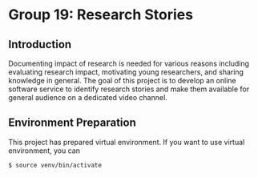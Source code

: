 # Group 19: Research Stories

## Introduction
Documenting impact of research is needed for various reasons including evaluating research impact, motivating young researchers, and sharing knowledge in general. The goal of this project is to develop an online software service to identify research stories and make them available for general audience on a dedicated video channel.

## Environment Preparation
This project has prepared virtual environment. 
If you want to use virtual environment, you can
```sh
$ source venv/bin/activate
```
